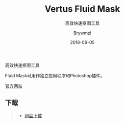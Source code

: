 ﻿---
layout:     post
title:      Vertus Fluid Mask
subtitle:   高效快速抠图工具
date:       2018-06-05
author:     Brywmzl
header-img: img/Fluid-Mask/Bride-Veil-cutout-afterV2.jpg
catalog: true
tags:
    - Fluid Mask
    - 插件
---
高效快速抠图工具

<!--more-->

Fluid Mask可用作独立应用程序和Photoshop插件。

[官方网站](https://www.vertustech.com/)

## 下载
>- [网盘下载](https://pan.baidu.com/s/163CKsOrxApIa_W3C-bch4g)  